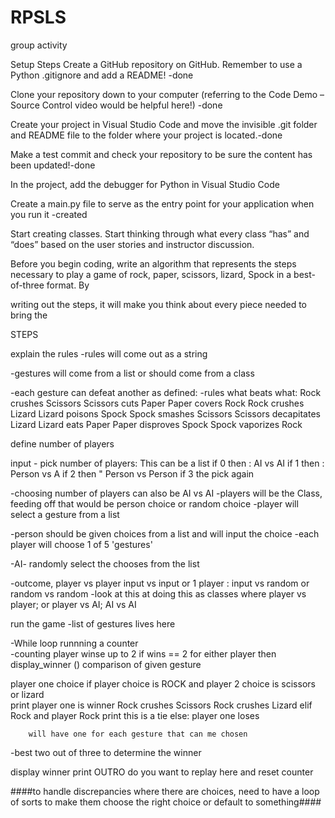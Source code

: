 # RPSLS
group activity

Setup Steps
Create a GitHub repository on GitHub. Remember to use a Python .gitignore and add a README! -done

Clone your repository down to your computer (referring to the Code Demo – Source Control video would be helpful here!) -done

Create your project in Visual Studio Code and move the invisible .git folder and README file to the folder where your project is located.-done

Make a test commit and check your repository to be sure the content has been updated!-done

In the project, add the debugger for Python in Visual Studio Code 

Create a main.py file to serve as the entry point for your application when you run it -created

Start creating classes. Start thinking through what every class “has” and “does” based on the user stories and instructor discussion.

Before you begin coding, write an algorithm that represents the steps necessary to play a game of rock, paper, scissors, lizard, Spock in a best-of-three format. By 

writing out the steps, it will make you think about every piece needed to bring the 





STEPS


explain the rules
-rules will come out as a string

  -gestures will come from a list or should come from a class
  
  

-each gesture can defeat another as defined:
  -rules what beats what:
    Rock crushes Scissors
    Scissors cuts Paper 
    Paper covers Rock
    Rock crushes Lizard
    Lizard poisons Spock
    Spock smashes Scissors
    Scissors decapitates Lizard
    Lizard eats Paper
    Paper disproves Spock
    Spock vaporizes Rock

  

define number of players

input - pick number of players:  This can be a list
  if 0 then : AI vs AI
  if 1 then : Person vs A
  if 2 then " Person vs Person
  if 3 the pick again


-choosing number of players can also be AI vs AI
-players will be the Class,  feeding off that would be person choice or random choice
-player will select a gesture from a list
  
  -person should be given choices from a list and will input the choice
  -each player will choose 1 of 5 'gestures'
  
  -AI- randomly select the chooses from the list
  

-outcome, player vs player input vs input or 1 player : input vs random or random vs random
-look at this at doing this as classes where player vs player;  or player vs AI; AI vs AI


run the game
  -list of gestures lives here
  
  -While loop runnning a counter  
     -counting player winse up to 2
      if wins  == 2 for either player then display_winner ()
        comparison of given gesture

  player one choice
    if player choice is ROCK and player 2 choice is scissors or lizard  
          print player one is winner
            Rock crushes Scissors
            Rock crushes Lizard
          elif Rock and player Rock 
            print this is a tie
          else:  player one loses
          
        will have one for each gesture that can me chosen
        
   -best two out of three to determine the winner

        


display winner
print OUTRO
  do you want to replay here and reset counter
  
  ####to handle discrepancies where there are choices, need to have a loop of sorts to make them choose the right choice or default to something####
  
  
  





